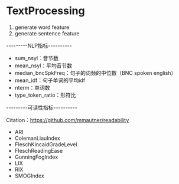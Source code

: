 # TextProcessing

1. generate word feature
2. generate sentence feature

---------NLP指标----------

* sum_nsyl：音节数
* mean_nsyl：平均音节数
* median_bncSpkFreq：句子的词频的中位数（BNC spoken english）
* mean_idf：句子单词的平均idf
* nterm：单词数
* type_token_ratio：形符比

---------可读性指标----------

Citation：https://github.com/mmautner/readability

* ARI
* ColemanLiauIndex
* FleschKincaidGradeLevel
* FleschReadingEase
* GunningFogIndex
* LIX
* RIX
* SMOGIndex